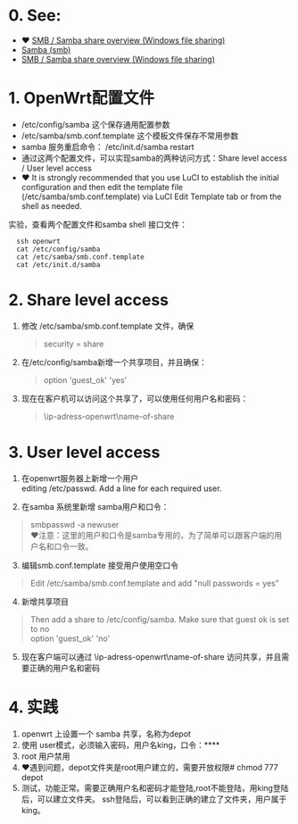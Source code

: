 # 0. See: 
- ❤️ [SMB / Samba share overview (Windows file sharing)](https://openwrt.org/docs/guide-user/services/nas/samba_configuration)
- [Samba (smb)](https://openwrt.org/docs/guide-user/services/nas/samba)
- [SMB / Samba share overview (Windows file sharing)](https://openwrt.org/docs/guide-user/services/nas/samba_configuration)

# 1. OpenWrt配置文件
 -  /etc/config/samba 这个保存通用配置参数
 -  /etc/samba/smb.conf.template 这个模板文件保存不常用参数
 - samba 服务重启命令： /etc/init.d/samba restart
 - 通过这两个配置文件，可以实现samba的两种访问方式：Share level access / User level access
 -  ❤️ It is strongly recommended that you use LuCI to establish the initial configuration and then edit the template file (/etc/samba/smb.conf.template) via LuCI Edit Template tab or from the shell as needed. 

实验，查看两个配置文件和samba shell 接口文件：

```
  ssh openwrt
  cat /etc/config/samba
  cat /etc/samba/smb.conf.template
  cat /etc/init.d/samba
```

# 2. Share level access
 1. 修改 /etc/samba/smb.conf.template 文件，确保  
    > security = share 
 2. 在/etc/config/samba新增一个共享项目，并且确保： 
    > option 'guest_ok' 'yes'  
 3. 现在在客户机可以访问这个共享了，可以使用任何用户名和密码：  
    > \\ip-adress-openwrt\name-of-share  
  
# 3. User level access
1. 在openwrt服务器上新增一个用户  
   editing /etc/passwd.
   Add a line for each required user.

2. 在samba 系统里新增 samba用户和口令：  
  > smbpasswd -a newuser  
      ❤️注意：这里的用户和口令是samba专用的，为了简单可以跟客户端的用户名和口令一致。  
3. 编辑smb.conf.template 接受用户使用空口令  
  > Edit /etc/samba/smb.conf.template and add "null passwords = yes"
4. 新增共享项目   
  > Then add a share to /etc/config/samba. Make sure that guest ok is set to no   
  > option 'guest_ok' 'no'   
5. 现在客户端可以通过 \\ip-adress-openwrt\name-of-share 访问共享，并且需要正确的用户名和密码 

# 4. 实践
1. openwrt 上设置一个 samba 共享，名称为depot
2. 使用 user模式，必须输入密码，用户名king，口令：****
3. root 用户禁用
4. ❤️遇到问题，depot文件夹是root用户建立的，需要开放权限# chmod 777 depot
5. 测试，功能正常。需要正确用户名和密码才能登陆,root不能登陆，用king登陆后，可以建立文件夹。 ssh登陆后，可以看到正确的建立了文件夹，用户属于king。

